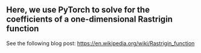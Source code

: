 
##  Here, we use PyTorch to solve for the coefficients of a one-dimensional Rastrigin function

See the following blog post: 
https://en.wikipedia.org/wiki/Rastrigin_function
